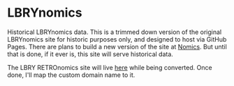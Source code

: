 # LBRYnomics
Historical LBRYnomics data.
This is a trimmed down version of the original LBRYnomics site for historic purposes only, and designed to host via GitHub Pages.
There are plans to build a new version of the site at [Nomics](https://nomics.live/data). But until that is done, if it ever is, this site will serve historical data.

The LBRY RETROnomics site will live [here](https://quirkyrobots.github.io/LBRYnomics/) while being converted. Once done, I'll map the custom domain name to it.
